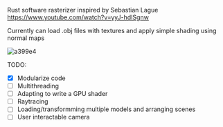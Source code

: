 Rust software rasterizer inspired by Sebastian Lague https://www.youtube.com/watch?v=yyJ-hdISgnw

Currently can load .obj files with textures and apply simple shading using normal maps 

![a399e4](https://github.com/user-attachments/assets/8fbbb5c2-5925-4d5b-9d81-f96dfedc2175)

TODO:
* [x] Modularize code 
* [ ] Multithreading
* [ ] Adapting to write a GPU shader
* [ ] Raytracing
* [ ] Loading/transformming multiple models and arranging scenes
* [ ] User interactable camera
